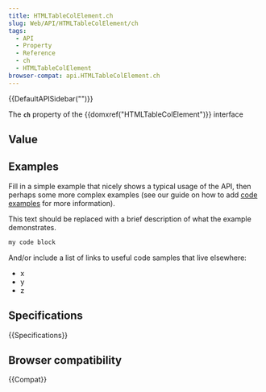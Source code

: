 ```yaml
---
title: HTMLTableColElement.ch
slug: Web/API/HTMLTableColElement/ch
tags:
  - API
  - Property
  - Reference
  - ch
  - HTMLTableColElement
browser-compat: api.HTMLTableColElement.ch
---
```

{{DefaultAPISidebar("")}}

The **`ch`** property of the {{domxref("HTMLTableColElement")}} interface 

## Value



## Examples

Fill in a simple example that nicely shows a typical usage of the API, then perhaps some more complex examples (see our guide on how to add [code examples](/en-US/docs/MDN/Contribute/Structures/Code_examples) for more information).

This text should be replaced with a brief description of what the example demonstrates.

```js
my code block
```

And/or include a list of links to useful code samples that live elsewhere:

*   x
*   y
*   z

## Specifications

{{Specifications}}

## Browser compatibility

{{Compat}}



